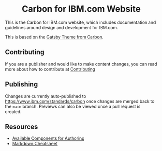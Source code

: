 <h1 align="center">
  Carbon for IBM.com Website
</h1>

This is the Carbon for IBM.com website, which includes documentation and guidelines around design and development for IBM.com.

This is based on the [Gatsby Theme from Carbon](https://gatsby-theme-carbon.now.sh/).

## Contributing

If you are a publisher and would like to make content changes, you can read more about how to contribute at [Contributing](https://github.com/carbon-design-system/carbon-for-ibm-dotcom-website/blob/main/.github/CONTRIBUTING.md)

## Publishing

Changes are currently auto-published to https://www.ibm.com/standards/carbon once changes are merged back to the `main` branch. Previews can also be viewed once a pull request is created.

## Resources

- [Available Components for Authoring](https://gatsby-theme-carbon.now.sh/components/markdown)
- [Markdown Cheatsheet](https://github.com/adam-p/markdown-here/wiki/Markdown-Cheatsheet)
